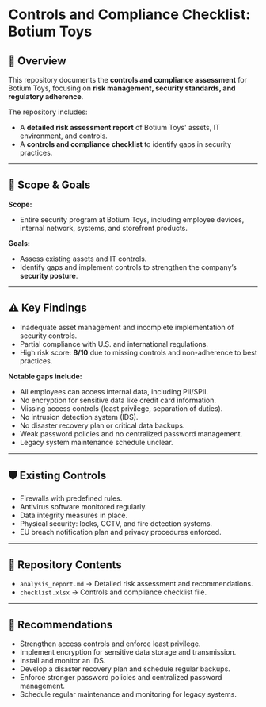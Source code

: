 # Controls and Compliance Checklist: Botium Toys

## 📌 Overview
This repository documents the **controls and compliance assessment** for Botium Toys, focusing on **risk management, security standards, and regulatory adherence**.  

The repository includes:
- A **detailed risk assessment report** of Botium Toys' assets, IT environment, and controls.  
- A **controls and compliance checklist** to identify gaps in security practices.  

---

## 🔎 Scope & Goals
**Scope:**  
- Entire security program at Botium Toys, including employee devices, internal network, systems, and storefront products.  

**Goals:**  
- Assess existing assets and IT controls.  
- Identify gaps and implement controls to strengthen the company’s **security posture**.  

---

## ⚠️ Key Findings
- Inadequate asset management and incomplete implementation of security controls.  
- Partial compliance with U.S. and international regulations.  
- High risk score: **8/10** due to missing controls and non-adherence to best practices.  

**Notable gaps include:**  
- All employees can access internal data, including PII/SPII.  
- No encryption for sensitive data like credit card information.  
- Missing access controls (least privilege, separation of duties).  
- No intrusion detection system (IDS).  
- No disaster recovery plan or critical data backups.  
- Weak password policies and no centralized password management.  
- Legacy system maintenance schedule unclear.  

---

## 🛡️ Existing Controls
- Firewalls with predefined rules.  
- Antivirus software monitored regularly.  
- Data integrity measures in place.  
- Physical security: locks, CCTV, and fire detection systems.  
- EU breach notification plan and privacy procedures enforced.  

---

## 📂 Repository Contents
- `analysis_report.md` → Detailed risk assessment and recommendations.  
- `checklist.xlsx` → Controls and compliance checklist file.  

---

## 📖 Recommendations
- Strengthen access controls and enforce least privilege.  
- Implement encryption for sensitive data storage and transmission.  
- Install and monitor an IDS.  
- Develop a disaster recovery plan and schedule regular backups.  
- Enforce stronger password policies and centralized password management.  
- Schedule regular maintenance and monitoring for legacy systems.  
